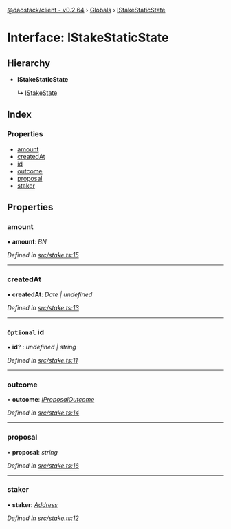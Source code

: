 [@daostack/client - v0.2.64](../README.md) › [Globals](../globals.md) › [IStakeStaticState](istakestaticstate.md)

# Interface: IStakeStaticState

## Hierarchy

* **IStakeStaticState**

  ↳ [IStakeState](istakestate.md)

## Index

### Properties

* [amount](istakestaticstate.md#amount)
* [createdAt](istakestaticstate.md#createdat)
* [id](istakestaticstate.md#optional-id)
* [outcome](istakestaticstate.md#outcome)
* [proposal](istakestaticstate.md#proposal)
* [staker](istakestaticstate.md#staker)

## Properties

###  amount

• **amount**: *BN*

*Defined in [src/stake.ts:15](https://github.com/daostack/client/blob/b547acc/src/stake.ts#L15)*

___

###  createdAt

• **createdAt**: *Date | undefined*

*Defined in [src/stake.ts:13](https://github.com/daostack/client/blob/b547acc/src/stake.ts#L13)*

___

### `Optional` id

• **id**? : *undefined | string*

*Defined in [src/stake.ts:11](https://github.com/daostack/client/blob/b547acc/src/stake.ts#L11)*

___

###  outcome

• **outcome**: *[IProposalOutcome](../enums/iproposaloutcome.md)*

*Defined in [src/stake.ts:14](https://github.com/daostack/client/blob/b547acc/src/stake.ts#L14)*

___

###  proposal

• **proposal**: *string*

*Defined in [src/stake.ts:16](https://github.com/daostack/client/blob/b547acc/src/stake.ts#L16)*

___

###  staker

• **staker**: *[Address](../globals.md#address)*

*Defined in [src/stake.ts:12](https://github.com/daostack/client/blob/b547acc/src/stake.ts#L12)*
